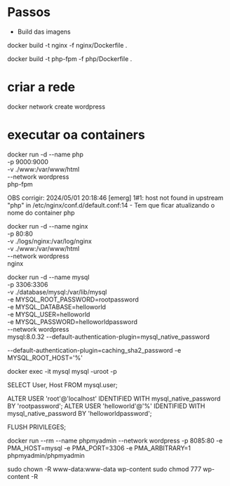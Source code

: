 # Passos

- Build das imagens

docker build -t nginx -f nginx/Dockerfile .

docker build -t php-fpm -f php/Dockerfile .

# criar a rede

docker network create wordpress

# executar oa containers

docker run -d --name php \
-p 9000:9000 \
-v ./www:/var/www/html \
--network wordpress \
php-fpm


OBS corrigir: 2024/05/01 20:18:46 [emerg] 1#1: host not found in upstream "php" in /etc/nginx/conf.d/default.conf:14 - Tem que ficar atualizando o nome do container php

docker run -d --name nginx \
-p 80:80 \
-v ./logs/nginx:/var/log/nginx \
-v ./www:/var/www/html \
--network wordpress \
nginx


docker run -d --name mysql \
-p 3306:3306 \
-v ./database/mysql:/var/lib/mysql \
-e MYSQL_ROOT_PASSWORD=rootpassword \
-e MYSQL_DATABASE=helloworld \
-e MYSQL_USER=helloworld \
-e MYSQL_PASSWORD=helloworldpassword \
--network wordpress \
mysql:8.0.32 --default-authentication-plugin=mysql_native_password


--default-authentication-plugin=caching_sha2_password
-e MYSQL_ROOT_HOST='%'


docker exec -it mysql mysql -uroot -p

SELECT User, Host FROM mysql.user;


ALTER USER 'root'@'localhost' IDENTIFIED WITH mysql_native_password BY 'rootpassword';
ALTER USER 'helloworld'@'%' IDENTIFIED WITH mysql_native_password BY 'helloworldpassword';

FLUSH PRIVILEGES;

docker run --rm --name phpmyadmin --network wordpress -p 8085:80 -e PMA_HOST=mysql -e PMA_PORT=3306 -e PMA_ARBITRARY=1 phpmyadmin/phpmyadmin


sudo chown -R www-data:www-data wp-content
sudo chmod 777 wp-content -R